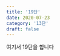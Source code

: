 ```yaml
---
title: '19단'
date: 2020-07-23
category: '13단'
draft: false
---
```

여기서 19단을 합니다
<!--stackedit_data:
eyJoaXN0b3J5IjpbLTE5NjYxNzc5MywxNTIwNjAzODg0LDYzNz
g0Njg0MiwtMTkyMTU2NjUzXX0=
-->
